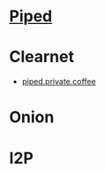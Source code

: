 # [Piped](https://github.com/TeamPiped/Piped#readme)

# Clearnet
- [piped.private.coffee](https://piped.private.coffee)
# Onion

# I2P

